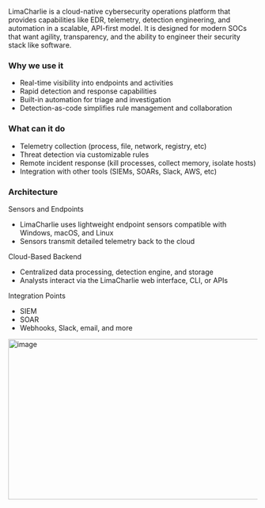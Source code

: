 LimaCharlie is a cloud-native cybersecurity operations platform that provides capabilities like EDR, telemetry, detection engineering, and automation in a scalable, API-first model. It is designed for modern SOCs that want agility, transparency, and the ability to engineer their security stack like software.

### Why we use it
- Real-time visibility into endpoints and activities
- Rapid detection and response capabilities
- Built-in automation for triage and investigation
- Detection-as-code simplifies rule management and collaboration

### What can it do
- Telemetry collection (process, file, network, registry, etc)
- Threat detection via customizable rules
- Remote incident response (kill processes, collect memory, isolate hosts)
- Integration with other tools (SIEMs, SOARs, Slack, AWS, etc)

### Architecture
Sensors and Endpoints
- LimaCharlie uses lightweight endpoint sensors compatible with Windows, macOS, and Linux
- Sensors transmit detailed telemetry back to the cloud

Cloud-Based Backend
- Centralized data processing, detection engine, and storage
- Analysts interact via the LimaCharlie web interface, CLI, or APIs

Integration Points
- SIEM
- SOAR
- Webhooks, Slack, email, and more

<img width="1911" height="324" alt="image" src="https://github.com/user-attachments/assets/92ba514e-3a84-453d-b02b-c6c7da735859" />

